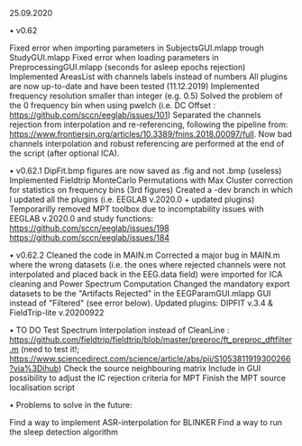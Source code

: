 ﻿25.09.2020

• v0.62

Fixed error when importing parameters in SubjectsGUI.mlapp trough StudyGUI.mlapp
Fixed error when loading parameters in PreprocessingGUI.mlapp (seconds for asleep epochs rejection)
Implemented AreasList with channels labels instead of numbers
All plugins are now up-to-date and have been tested (11.12.2019)
Implemented frequency resolution smaller than integer (e.g. 0.5)
Solved the problem of the 0 frequency bin when using pwelch (i.e. DC Offset : https://github.com/sccn/eeglab/issues/101)
Separated the channels rejection from interpolation and re-referencing, following the pipeline from: https://www.frontiersin.org/articles/10.3389/fnins.2018.00097/full. Now bad channels interpolation and robust referencing are performed at the end of the script (after optional ICA).

• v0.62.1
DipFit.bmp figures are now saved as .fig and not .bmp (useless)
Implemented Fieldtrip MonteCarlo Permutations with Max Cluster correction for statistics on frequency bins (3rd figures)
Created a -dev branch in which I updated all the plugins (i.e. EEGLAB v.2020.0 + updated plugins)
Temporarilly removed MPT toolbox due to incomptability issues with EEGLAB v.2020.0 and study functions:
https://github.com/sccn/eeglab/issues/198
https://github.com/sccn/eeglab/issues/184

• v0.62.2
Cleaned the code in MAIN.m
Corrected a major bug in MAIN.m where the wrong datasets (i.e. the ones where rejected channels were not interpolated and placed back in the EEG.data field) were imported for ICA cleaning and Power Spectrum Computation
Changed the mandatory export datasets to be the "Artifacts Rejected" in the EEGParamGUI.mlapp GUI instead of "Filtered" (see error below).
Updated plugins: DIPFIT v.3.4 & FieldTrip-lite v.20200922

• TO DO
Test Spectrum Interpolation instead of CleanLine : https://github.com/fieldtrip/fieldtrip/blob/master/preproc/ft_preproc_dftfilter.m (need to test it!; https://www.sciencedirect.com/science/article/abs/pii/S1053811919300266?via%3Dihub)
Check the source neighbouring matrix
Include in GUI possibility to adjust the IC rejection criteria for MPT
Finish the MPT source localisation script

• Problems to solve in the future:

Find a way to implement ASR-interpolation for BLINKER
Find a way to run the sleep detection algorithm